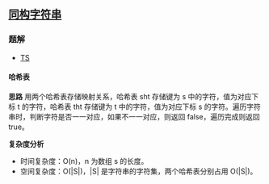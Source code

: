 ## [同构字符串](https://leetcode-cn.com/problems/isomorphic-strings/)

### 题解
+ [TS](../../ts/256/205.ts)

#### 哈希表
**思路**
用两个哈希表存储映射关系，哈希表 sht 存储键为 s 中的字符，值为对应下标 t 的字符，哈希表 tht 存储键为 t 中的字符，值为对应下标 s 的字符。遍历字符串时，判断字符是否一一对应，如果不一一对应，则返回 false，遍历完成则返回 true。

**复杂度分析**
+ 时间复杂度：O(n)，n 为数组 s 的长度。
+ 空间复杂度：O(|S|)，|S| 是字符串的字符集，两个哈希表分别占用 O(|S|)。
